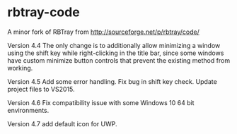 # rbtray-code
A minor fork of RBTray from http://sourceforge.net/p/rbtray/code/

Version 4.4
The only change is to additionally allow minimizing a window using the shift key while right-clicking in the title bar, since some windows have custom minimize button controls that prevent the existing method from working.

Version 4.5
Add some error handling.
Fix bug in shift key check.
Update project files to VS2015.

Version 4.6
Fix compatibility issue with some Windows 10 64 bit environments.

Version 4.7
add default icon for UWP.

